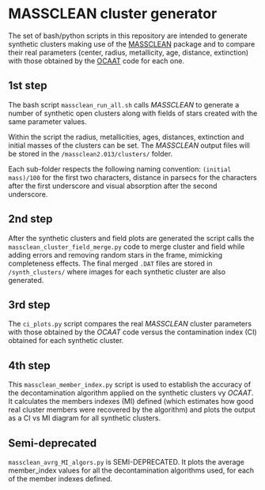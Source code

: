 MASSCLEAN cluster generator
============

The set of bash/python scripts in this repository are intended to generate synthetic
clusters making use of the [MASSCLEAN](http://www.physics.uc.edu/~bogdan/massclean/)
package and to compare their real parameters (center, radius, metallicity, age,
distance, extinction) with those obtained by the [OCAAT](https://github.com/Gabriel-p/ocaat) code for each one.

1st step
---------
The bash script `massclean_run_all.sh` calls *MASSCLEAN* to generate a number of synthetic open clusters along with fields of stars created with the same parameter values.

Within the script the radius, metallicities, ages, distances, extinction and initial masses of the clusters can be set. The *MASSCLEAN* output files will be stored in the `/massclean2.013/clusters/` folder.

Each sub-folder respects the following naming convention: `(initial mass)/100` for the first two characters, distance in parsecs for the characters after the first underscore and visual absorption after the second underscore.

2nd step
---------
After the synthetic clusters and field plots are generated the script calls the `massclean_cluster_field_merge.py` code to merge cluster and field while adding errors and removing random stars in the frame, mimicking completeness effects.
The final merged `.DAT` files are stored in `/synth_clusters/` where images for each synthetic cluster are also generated.


3rd step
---------
The `ci_plots.py` script compares the real *MASSCLEAN* cluster parameters with those obtained by the *OCAAT* code versus the contamination index (CI) obtained for each synthetic cluster.


4th step
---------
This `massclean_member_index.py` script is used to establish the accuracy of the decontamination algorithm applied on the synthetic clusters vy *OCAAT*. It calculates the members indexes (MI) defined (which estimates how good real cluster members were recovered by the algorithm) and plots the output as a CI vs MI diagram for all synthetic clusters.


Semi-deprecated
---------
`massclean_avrg_MI_algors.py` is SEMI-DEPRECATED. It plots the average member_index values for all the decontamination algorithms used, for each of the member indexes defined.
